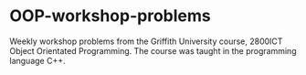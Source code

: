 # OOP-workshop-problems
Weekly workshop problems from the Griffith University course, 2800ICT Object Orientated Programming. The course was taught in the programming language C++.
